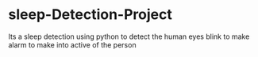 # sleep-Detection-Project
Its a sleep detection using python to detect the human eyes blink to make alarm to make into active of the person
